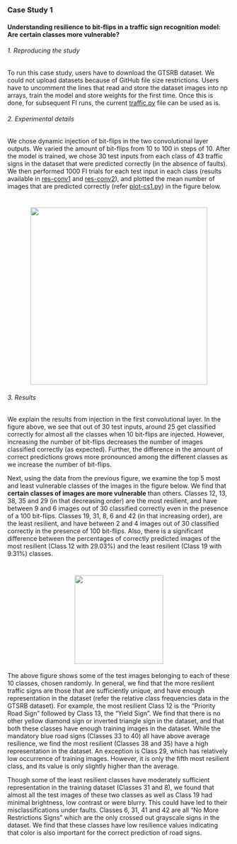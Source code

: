 ### Case Study 1

#### Understanding resilience to bit-flips in a traffic sign recognition model: Are certain classes more vulnerable?

###### 1. Reproducing the study

To run this case study, users have to download the GTSRB dataset. We could not upload datasets because of GitHub file size restrictions. Users have to uncomment the lines that read and store the dataset images into np arrays, train the model and store weights for the first time. Once this is done, for subsequent FI runs, the current [traffic.py](https://github.com/DependableSystemsLab/TensorFI2/tree/master/case-studies/1-traffic-recognition/traffic.py) file can be used as is.

###### 2. Experimental details

We chose dynamic injection of bit-flips in the two convolutional layer outputs. We varied the amount of bit-flips from 10 to 100 in steps of 10. After the model is trained, we chose 30 test inputs from each class of 43 traffic signs in the dataset that were predicted correctly (in the absence of faults). We then performed 1000 FI trials for each test input in each class (results available in [res-conv1](https://github.com/DependableSystemsLab/TensorFI2/tree/master/case-studies/1-traffic-recognition/res-conv1) and [res-conv2](https://github.com/DependableSystemsLab/TensorFI2/tree/master/case-studies/1-traffic-recognition/res-conv2)), and plotted the mean number of images that are predicted correctly (refer [plot-cs1.py](https://github.com/DependableSystemsLab/TensorFI2/tree/master/case-studies/1-traffic-recognition/plot-cs1.py)) in the figure below.

<h1 align="center"> 
  <img src="https://user-images.githubusercontent.com/29974283/119278541-c6f2d600-bbda-11eb-92e9-27953f38ddd9.png" height="400">
</h1>

###### 3. Results

We explain the results from injection in the first convolutional layer. In the figure above, we see that out of 30 test inputs, around 25 get classified correctly for almost all the classes when 10 bit-flips are injected. However, increasing the number of bit-flips decreases the number of images classified correctly (as expected). Further, the difference in the amount of correct predictions grows more pronounced among the different classes as we increase the number of bit-flips.

Next, using the data from the previous figure, we examine the top 5 most and least vulnerable classes of the images in the figure below. We find that **certain classes of images are more vulnerable** than others. Classes 12, 13, 38, 35 and 29 (in that decreasing order) are the most resilient, and have between 9 and 6 images out of 30 classified correctly even in the presence of a 100 bit-flips. Classes 19, 31, 8, 6
and 42 (in that increasing order), are the least resilient, and have between 2 and 4 images out of 30 classified correctly in the presence of 100 bit-flips. Also, there is a significant difference between the percentages of correctly predicted images of the most resilient (Class 12 with 29.03%) and the least resilient (Class 19 with 9.31%) classes.

<h1 align="center"> 
  <img src="https://user-images.githubusercontent.com/29974283/119278552-d40fc500-bbda-11eb-90c8-79e5cef4a6f7.png" height="200">
</h1>

The above figure shows some of the test images belonging to each of these 10 classes, chosen randomly. In general, we find that the more resilient traffic signs are those that are sufficiently unique, and have enough representation in the dataset (refer the relative class frequencies data in the GTSRB dataset). For example, the most resilient Class 12 is the “Priority Road Sign” followed by Class 13, the “Yield Sign”. We find that there is no other yellow diamond sign or inverted triangle sign in the dataset, and that both these classes have enough training images in the dataset. While the mandatory blue road signs (Classes 33 to 40) all have above average resilience, we find the most resilient (Classes 38 and 35) have a high representation in the dataset. An exception is Class 29, which has relatively low occurrence of training images. However, it is only the fifth most resilient class, and its value is only slightly higher than the average.

Though some of the least resilient classes have moderately sufficient representation in the training dataset (Classes 31 and 8), we found that almost all the test images of these two classes as well as Class 19 had minimal brightness, low contrast or were blurry. This could have led to their misclassifications under faults. Classes 6, 31, 41 and 42 are all “No More Restrictions Signs” which are the only crossed out grayscale signs in the dataset. We find that these classes have low resilience values indicating that color is also important for the correct prediction of road signs.